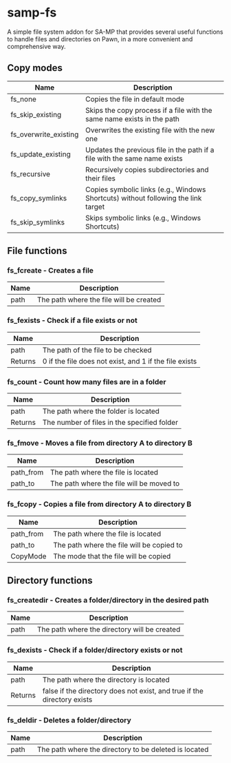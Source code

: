 # samp-fs
A simple file system addon for SA-MP that provides several useful functions to handle files and directories on Pawn, in a more convenient and comprehensive way.

## Copy modes

| Name                  | Description                                                    |
| --------------------- | -------------------------------------------------------------- |
| fs_none               | Copies the file in default mode                                |
| fs_skip_existing      | Skips the copy process if a file with the same name exists in the path |
| fs_overwrite_existing  | Overwrites the existing file with the new one                  |
| fs_update_existing    | Updates the previous file in the path if a file with the same name exists |
| fs_recursive          | Recursively copies subdirectories and their files             |
| fs_copy_symlinks      | Copies symbolic links (e.g., Windows Shortcuts) without following the link target |
| fs_skip_symlinks       | Skips symbolic links (e.g., Windows Shortcuts)                 |

## File functions

### fs_fcreate - Creates a file

| Name       | Description                         |
| ---------- | ----------------------------------- |
| path       | The path where the file will be created  |

### fs_fexists - Check if a file exists or not

| Name       | Description                         |
| ---------- | ----------------------------------- |
| path       | The path of the file to be checked   |
| Returns    | 0 if the file does not exist, and 1 if the file exists |

### fs_count - Count how many files are in a folder

| Name       | Description                         |
| ---------- | ----------------------------------- |
| path       | The path where the folder is located |
| Returns    | The number of files in the specified folder |

### fs_fmove - Moves a file from directory A to directory B

| Name       | Description                         |
| ---------- | ----------------------------------- |
| path_from  | The path where the file is located   |
| path_to    | The path where the file will be moved to |

### fs_fcopy - Copies a file from directory A to directory B

| Name       | Description                         |
| ---------- | ----------------------------------- |
| path_from  | The path where the file is located   |
| path_to    | The path where the file will be copied to |
| CopyMode   | The mode that the file will be copied  |

## Directory functions

### fs_createdir - Creates a folder/directory in the desired path

| Name       | Description                         |
| ---------- | ----------------------------------- |
| path       | The path where the directory will be created  |

### fs_dexists - Check if a folder/directory exists or not

| Name       | Description                         |
| ---------- | ----------------------------------- |
| path       | The path where the directory is located   |
| Returns    | false if the directory does not exist, and true if the directory exists |

### fs_deldir - Deletes a folder/directory

| Name       | Description                         |
| ---------- | ----------------------------------- |
| path       | The path where the directory to be deleted is located  |
